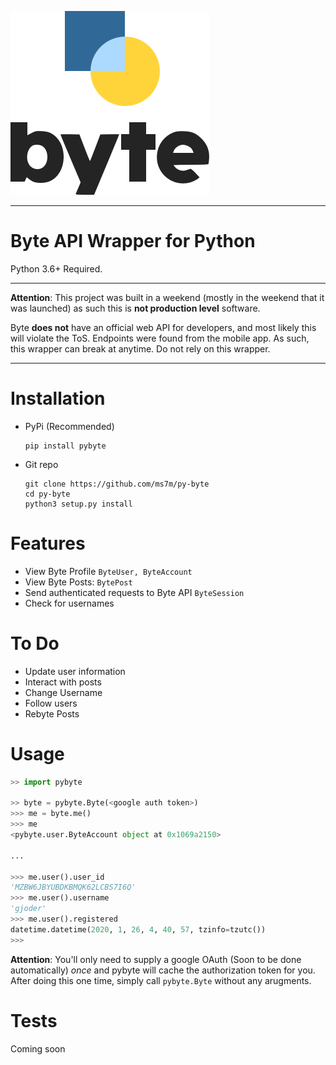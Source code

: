 ![pybyte-logo](images/logo.svg)

*** 

# Byte API Wrapper for Python
Python 3.6+ Required.
***
**Attention**: This project was built in a weekend (mostly in the weekend that it was launched) as such this is **not production level** software. 

Byte **does not** have an official web API for developers, and most likely this will violate the ToS. Endpoints were found from the mobile app. As such, this wrapper can break at anytime. Do not rely on this wrapper.
***


# Installation
- PyPi (Recommended)
    ```
    pip install pybyte
    ```
- Git repo
    ```
    git clone https://github.com/ms7m/py-byte
    cd py-byte
    python3 setup.py install
    ```

# Features
- View Byte Profile ``ByteUser, ByteAccount``
- View Byte Posts: ``BytePost``
- Send authenticated requests to Byte API ``ByteSession``
- Check for usernames

# To Do
- Update user information 
- Interact with posts 
- Change Username
- Follow users
- Rebyte Posts

# Usage

```python
>> import pybyte

>> byte = pybyte.Byte(<google auth token>)
>>> me = byte.me()
>>> me
<pybyte.user.ByteAccount object at 0x1069a2150>

...

>>> me.user().user_id
'MZBW6JBYUBDKBMQK62LCBS7I6Q'
>>> me.user().username
'gjoder'
>>> me.user().registered
datetime.datetime(2020, 1, 26, 4, 40, 57, tzinfo=tzutc())
>>> 

```

**Attention**: You'll only need to supply a google OAuth (Soon to be done automatically) *once* and pybyte will cache the authorization token for you. After doing this one time, simply call ``pybyte.Byte`` without any arugments.

# Tests
Coming soon